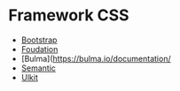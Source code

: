 # Framework CSS

- [Bootstrap](https://getbootstrap.com/)
- [Foudation](https://get.foundation/)
- [Bulma](https://bulma.io/documentation/
- [Semantic](https://semantic-ui.com/)
- [Ulkit](https://getuikit.com/)
